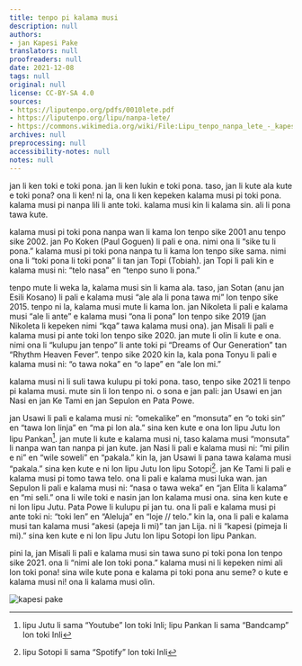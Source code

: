 ```yaml
---
title: tenpo pi kalama musi
description: null
authors:
- jan Kapesi Pake
translators: null
proofreaders: null
date: 2021-12-08
tags: null
original: null
license: CC-BY-SA 4.0
sources:
- https://liputenpo.org/pdfs/0010lete.pdf
- https://liputenpo.org/lipu/nanpa-lete/
- https://commons.wikimedia.org/wiki/File:Lipu_tenpo_nanpa_lete_-_kapesi_Pake.png
archives: null
preprocessing: null
accessibility-notes: null
notes: null
---
```


jan li ken toki e toki pona. jan li ken lukin e toki pona. taso, jan li kute ala kute e toki pona? ona li ken! ni la, ona li ken kepeken kalama musi pi toki pona. kalama musi pi nanpa lili li ante toki. kalama musi kin li kalama sin. ali li pona tawa kute.

kalama musi pi toki pona nanpa wan li kama lon tenpo sike 2001 anu tenpo sike 2002. jan Po Koken (Paul Goguen) li pali e ona. nimi ona li “sike tu li pona.” kalama musi pi toki pona nanpa tu li kama lon tenpo sike sama. nimi ona li “toki pona li toki pona” li tan jan Topi (Tobiah). jan Topi li pali kin e kalama musi ni: “telo nasa” en “tenpo suno li pona.”

tenpo mute li weka la, kalama musi sin li kama ala. taso, jan Sotan (anu jan Esili Kosano) li pali e kalama musi “ale ala li pona tawa mi” lon tenpo sike 2015. tenpo ni la, kalama musi mute li kama lon. jan Nikoleta li pali e kalama musi “ale li ante” e kalama musi “ona li pona” lon tenpo sike 2019 (jan Nikoleta li kepeken nimi “kqa” tawa kalama musi ona). jan Misali li pali e kalama musi pi ante toki lon tenpo sike 2020. jan mute li olin li kute e ona. nimi ona li “kulupu jan tenpo” li ante toki pi “Dreams of Our Generation” tan “Rhythm Heaven Fever”. tenpo sike 2020 kin la, kala pona Tonyu li pali e kalama musi ni: “o tawa noka” en “o lape” en “ale lon mi.”

kalama musi ni li suli tawa kulupu pi toki pona. taso, tenpo sike 2021 li tenpo pi kalama musi. mute sin li lon tenpo ni. o sona e jan pali: jan Usawi en jan Nasi en jan Ke Tami en jan Sepulon en Pata Powe.

jan Usawi li pali e kalama musi ni: “omekalike” en “monsuta” en “o toki sin” en “tawa lon linja” en “ma pi lon ala.” sina ken kute e ona lon lipu Jutu lon lipu Pankan[^1]. jan mute li kute e kalama musi ni, taso kalama musi “monsuta” li nanpa wan tan nanpa pi jan kute. jan Nasi li pali e kalama musi ni: “mi pilin e ni” en “wile soweli” en “pakala.” kin la, jan Usawi li pana tawa kalama musi “pakala.” sina ken kute e ni lon lipu Jutu lon lipu Sotopi[^2]. jan Ke Tami li pali e kalama musi pi tomo tawa telo. ona li pali e kalama musi luka wan. jan Sepulon li pali e kalama musi ni: “nasa o tawa weka” en “jan Elita li kalama” en “mi seli.” ona li wile toki e nasin jan lon kalama musi ona. sina ken kute e ni lon lipu Jutu. Pata Powe li kulupu pi jan tu. ona li pali e kalama musi pi ante toki ni: “toki len” en “Aleluja” en “loje // telo.” kin la, ona li pali e kalama musi tan kalama musi “akesi (apeja li mi)” tan jan Lija. ni li “kapesi (pimeja li mi).” sina ken kute e ni lon lipu Jutu lon lipu Sotopi lon lipu Pankan.

pini la, jan Misali li pali e kalama musi sin tawa suno pi toki pona lon tenpo sike 2021. ona li “nimi ale lon toki pona.” kalama musi ni li kepeken nimi ali lon toki pona! sina wile kute pona e kalama pi toki pona anu seme? o kute e kalama musi ni! ona li kalama musi olin.

![kapesi pake](https://upload.wikimedia.org/wikipedia/commons/3/30/Lipu_tenpo_nanpa_lete_-_kapesi_Pake.png)

[^1]: lipu Jutu li sama “Youtube” lon toki Inli; lipu Pankan li sama “Bandcamp” lon toki Inli

[^2]: lipu Sotopi li sama “Spotify” lon toki Inli